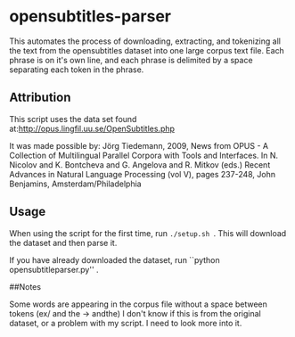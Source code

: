 # opensubtitles-parser
This automates the process of downloading, extracting, and tokenizing all the text from the opensubtitles dataset into one large corpus text file. Each phrase is on it's own line, and each phrase is delimited by a space separating each token in the phrase.

## Attribution

This script uses the data set found at:http://opus.lingfil.uu.se/OpenSubtitles.php

It was made possible by: Jörg Tiedemann, 2009, News from OPUS - A Collection of Multilingual Parallel Corpora with Tools and Interfaces. In N. Nicolov and K. Bontcheva and G. Angelova and R. Mitkov (eds.) Recent Advances in Natural Language Processing (vol V), pages 237-248, John Benjamins, Amsterdam/Philadelphia

## Usage

When using the script for the first time, run ``./setup.sh ``. This will download the dataset and then parse it.

If you have already downloaded the dataset, run ``python opensubtitleparser.py'' .


##Notes

Some words are appearing in the corpus file without a space between tokens (ex/ and the -> andthe) I don't know if this is from the original dataset, or a problem with my script. I need to look more into it.
